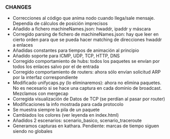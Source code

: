 ### CHANGES

- Correcciones al código que anima nodo cuando llega/sale mensaje. Dependía de cálculos de posición imprecisos
- Añadido a fichero machineNames.json: hwaddr, ipaddr y máscara
- Corregido parsing de fichero de machineNames.json: hay que leer en cierto orden para que se pueda hacer matching de direcciones hwaddr a enlaces
- Añadidas constantes para tiempos de animación al principio
- Añadido soporte para ICMP, UDP, TCP, HTTP, DNS
- Corregido comportamiento de hubs: todos los paquetes se envían por todos los enlaces salvo por el de entrada
- Corregido comportamiento de routers: ahora sólo envían solicitud ARP por la interfaz correspondiente
- Modificado unifycaps.py (lo eliminaremos): ahora no elimina paquetes. No es necesario si se hace una captura en cada dominio de broadcast. Mezclamos con mergecap
- Corregida visualización de Datos de TCP (se perdían al pasar por router)
- Modificaciones la info mostrada para cada protocolo
- Se muestra siempre la pila de un paquete
- Cambiados los colores (ver leyenda en index.html)
- Añadidos 2 escenarios: scenario_basico, scenario_traceroute
- Generamos capturas en kathara. Pendiente: marcas de tiempo siguen siendo no globales

